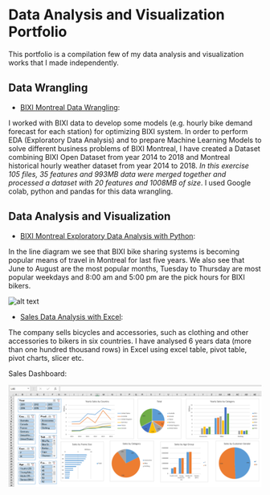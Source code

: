 # Data Analysis and Visualization Portfolio

This portfolio is a compilation few of my data analysis and visualization works that I made independently.

## Data Wrangling
- [BIXI Montreal Data Wrangling](https://github.com/bmshahrier/bixi-montreal/blob/master/bixi_montreal_data_wrangling.ipynb): 

I worked with BIXI data to develop some models (e.g. hourly bike demand forecast for each station) for optimizing BIXI system. In order to perform EDA (Exploratory Data Analysis) and to prepare Machine Learning Models to solve different business problems of BIXI Montreal, I have created a Dataset combining BIXI Open Dataset from year 2014 to 2018 and Montreal historical hourly weather dataset from year 2014 to 2018. *In this exercise 105 files, 35 features and 993MB data were merged together and processed a dataset with 20 features and 1008MB of size*. I used Google colab, python and pandas for this data wrangling. 

## Data Analysis and Visualization
- [BIXI Montreal Exploratory Data Analysis with Python](https://github.com/bmshahrier/bixi-montreal/blob/master/bixi_montreal_exploratory_data_analysis.ipynb):

In the line diagram we see that BIXI bike sharing systems is becoming popular means of travel in Montreal for last five years. We also see that June to August are the most popular months, Tuesday to Thursday are most popular weekdays and 8:00 am and 5:00 pm are the pick hours for BIXI bikers.

![alt text](https://github.com/bmshahrier/bixi-montreal/blob/master/images/bixi-month-week-hour.png "BIXI Monthly Weekly Hourly Trips ny Year")

- [Sales Data Analysis with Excel](https://github.com/bmshahrier/sales-data-analysis):

The company sells bicycles and accessories, such as clothing and other accessories to bikers in six countries. I have analysed 6 years data (more than one hundred thousand rows) in Excel using excel table, pivot table, pivot charts, slicer etc.

Sales Dashboard:

![alt text]( https://github.com/bmshahrier/sales-data-analysis/blob/master/images/Dashboard.png "Sales Dashboard")
